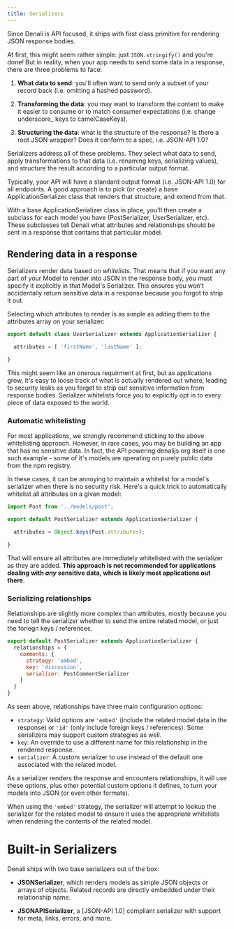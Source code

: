 ```yaml
---
title: Serializers
---
```


Since Denali is API focused, it ships with first class primitive for
rendering JSON response bodies.

At first, this might seem rather simple: just `JSON.stringify()` and you're
done! But in reality, when your app needs to send some data in a response,
there are three problems to face:

  1. **What data to send**: you'll often want to send only a subset of your
  record back (i.e. omitting a hashed password).

  2. **Transforming the data**: you may want to transform the content to make it
  easier to consume or to match consumer expectations (i.e. change underscore_
  keys to camelCaseKeys).

  3. **Structuring the data**: what is the structure of the response? Is there a root JSON wrapper? Does it conform to a spec, i.e. JSON-API 1.0?

Serializers address all of these problems. They select what data to send, apply
transformations to that data (i.e. renaming keys, serializing values), and
structure the result according to a particular output format.

Typically, your API will have a standard output format (i.e. JSON-API 1.0)
for all endpoints. A good approach is to pick (or create) a base
ApplicationSerializer class that renders that structure, and extend from that.

With a base ApplicationSerializer class in place, you'll then create a subclass
for each model you have (PostSerializer, UserSerializer, etc). These subclasses
tell Denali what attributes and relationships should be sent in a response that
contains that particular model.

## Rendering data in a response

Serializers render data based on _whitelists_. That means that if you want any
part of your Model to render into JSON in the response body, you must specify
it explicitly in that Model's Serializer. This ensures you won't
accidentally return sensitive data in a response because you forgot to strip it
out.

Selecting which attributes to render is as simple as adding them to the
attributes array on your serializer:

```js
export default class UserSerializer extends ApplicationSerializer {

  attributes = [ 'firstName', 'lastName' ];

}
```

This might seem like an onerous requirment at first, but as applications
grow, it's easy to loose track of what is actually rendered out where,
leading to security leaks as you forget to strip out sensitive information
from response bodies. Serializer whitelists force you to explicitly opt in to
every piece of data exposed to the world.

### Automatic whitelisting

For most applications, we strongly recommend sticking to the above
whitelisting approach. However, in rare cases, you may be building an app
that has no sensitive data. In fact, the API powering denalijs.org itself is
one such example - some of it's models are operating on purely public data
from the npm registry.

In these cases, it can be annoying to maintain a whitelist for a model's
serializer when there is no security risk. Here's a quick trick to
automatically whitelist all attributes on a given model:

```js
import Post from '../models/post';

export default PostSerializer extends ApplicationSerializer {

  attributes = Object.keys(Post.attributes);

}
```

That will ensure all attributes are immediately whitelisted with the serializer as they are added. **This approach is not recommended for applications dealing with _any_ sensitive data, which is likely most applications out there**.

### Serializing relationships

Relationships are slightly more complex than attributes, mostly because you need to tell the serializer whether to send the entire related model, or just the foriegn keys / references.

```js
export default PostSerializer extends ApplicationSerializer {
  relationships = {
    comments: {
      strategy: 'embed',
      key: 'discussion',
      serializer: PostCommentSerializer
    }
  }
}
```

As seen above, relationships have three main configuration options:

 - `strategy`: Valid options are `'embed'` (include the related model data in the response) or `'id'` (only include foreign keys / references). Some serializers may support custom strategies as well.
 - `key`: An override to use a different name for this relationship in the rendered response.
 - `serializer`: A custom serializer to use instead of the default one associated with the related model.

As a serializer renders the response and encounters relationships, it will
use these options, plus other potential custom options it defines, to turn
your models into JSON (or even other formats).

When using the `'embed'` strategy, the serializer will attempt to lookup the serializer for the related model to ensure it uses the appropriate whitelists when rendering the contents of the related model.


# Built-in Serializers

Denali ships with two base serializers out of the box:

  * **JSONSerializer**, which renders models as simple JSON objects or arrays of objects. Related records are directly embedded under their relationship name.

  * **JSONAPISerializer**, a [JSON-API 1.0] compliant serializer with support
  for meta, links, errors, and more.

